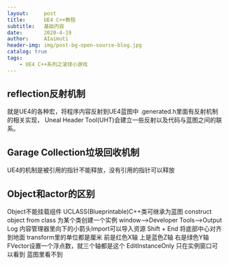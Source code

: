 ```yaml
---
layout:     post
title:      UE4 C++教程
subtitle:   基础内容
date:       2020-4-19
author:     AIaimuti
header-img: img/post-bg-open-source-blog.jpg
catalog: true
tags:
    - UE4 C++系列之滚球小游戏
---
```


## reflection反射机制
就是UE4的各种宏，将程序内容反射到UE4蓝图中
.generated.h里面有反射机制的相关实现，
Uneal Header Tool(UHT)会建立一些反射以及代码与蓝图之间的联系。

## Garage Collection垃圾回收机制
UE4的机制是被引用的指针不能释放，没有引用的指针可以释放

## Object和actor的区别
Object不能挂载组件
UCLASS(Blueprintable)C++类可继承为蓝图
construct object from class 为某个类创建一个实例
window-->Developer Tools-->Output Log
内容管理器里向下的小箭头Import可以导入资源
Shift + End 将底部中心对齐到地面
transform里的单位都是厘米
前是红色X轴 上是蓝色Z轴 右是绿色Y轴
FVector设置一个浮点数，就三个轴都是这个
EditInstanceOnly 只在实例窗口可以看到 蓝图里看不到
